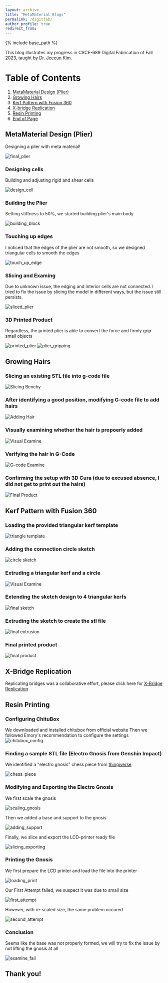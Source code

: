 ```yaml
---
layout: archive
title: "MetaMaterial Blogs"
permalink: /digitfab/
author_profile: true
redirect_from:
---
```


{% include base_path %}


This blog illustrates my progress in CSCE-689 Digital Fabrication of Fall 2023, taught by [Dr. Jeeeun Kim](http://www.jeeeunkim.com/).

# Table of Contents

1. [MetaMaterial Design (Plier)](#metamaterial-design-plier)
2. [Growing Hairs](#growing-hairs)
3. [Kerf Pattern with Fusion 360](#kerf-pattern-with-fusion-360)
4. [X-bridge Replication](#x-bridge-replication)
5. [Resin Printing](#resin-printing)
6. [End of Page](#thank-you)

## MetaMaterial Design (Plier)

Designing a plier with meta material!

![final_plier](<../images/digitfab/final_view.png>)

### Designing cells

Building and adjusting rigid and shear cells

![design_cell](<../images/digitfab/design_cell.png>)

### Building the Plier

Setting stiffness to 50%, we started building plier's main body

![building_block](<../images/digitfab/Building blocks.png>)

### Touching up edges

I noticed that the edges of the plier are not smooth, so we designed triangular cells to smooth the edges

![touch_up_edge](<../images/digitfab/touch_up_edge.png>)

### Slicing and Examing

Due to unknown issue, the edging and interior cells are not connected. I tried to fix the issue by slicing the model in different ways, but the issue still persists.

![sliced_plier](<../images/digitfab/sliced_plier.png>)

### 3D Printed Product

Regardless, the printed plier is able to convert the force and firmly grip small objects

![printed_plier](<../images/digitfab/printed_plier.jpg>)
![plier_gripping](<../images/digitfab/printed_plier_2.jpg>)

## Growing Hairs

### Slicing an existing STL file into g-code file

![Slicing Benchy](<../images/digitfab/hair_1.png>)

### After identifying a good position, modifying G-code file to add hairs

![Adding Hair](<../images/digitfab/hair_2.png>)

### Visually examining whether the hair is propoerly added

![Visual Examine](<../images/digitfab/hair_3.png>)

### Verifying the hair in G-Code

![G-code Examine](<../images/digitfab/hair_4.png>)

### Confirming the setup with 3D Cura (due to excused absence, I did not get to print out the hairs)

![Final Product](<../images/digitfab/hair_5.png>)

## Kerf Pattern with Fusion 360

### Loading the provided triangular kerf template

![triangle template](<../images/digitfab/kerf_1.png>)

### Adding the connection circle sketch

![circle sketch](<../images/digitfab/kerf_2.png>)

### Extruding a triangular kerf and a circle

![Visual Examine](<../images/digitfab/kerf_3.png>)

### Extending the sketch design to 4 triangular kerfs

![final sketch](<../images/digitfab/kerf_4.png>)

### Extruding the sketch to create the stl file

![final extrusion](<../images/digitfab/kerf_5.png>)

### Final printed product

![final product](<../images/digitfab/kerf_6.png>)

## X-Bridge Replication

Replicating bridges was a collaborative effort, please click here for [X-Bridge Replication](https://people.tamu.edu/~yijinfang/csce689/Xbridge.html)

## Resin Printing

### Configuring ChituBox

We downloaded and installed chitubox from official website
Then we followed Emory's recommendation to configure the settings
![chitubox_config](<../images/digitfab/resin_print/chitubox_config.jpg>)

### Finding a sample STL file (Electro Gnosis from Genshin Impact)

We identified a "electro gnosis" chess piece from [thingiverse](https://www.thingiverse.com/thing:5662266)

![chess_piece](<../images/digitfab/resin_print/gnosis_thingiverse.png>)

### Modifying and Exporting the Electro Gnosis

We first scale the gnosis

![scaling_gnosis](<../images/digitfab/resin_print/scaling_gnosis.png>)

Then we added a base and support to the gnosis

![adding_support](<../images/digitfab/resin_print/adding_support.png>)

Finally, we slice and export the LCD-printer ready file

![slicing_exporting](<../images/digitfab/resin_print/slicing_exporting.png>)

### Printing the Gnosis

We first prepare the LCD printer and load the file into the printer

![loading_print](<../images/digitfab/resin_print/loading_print.jpg>)

Our First Attempt failed, we suspect it was due to small size

![first_attempt](<../images/digitfab/resin_print/first_attempt.jpg>)

However, with re-scaled size, the same problem occured

![second_attempt](<../images/digitfab/resin_print/second_attempt.jpg>)

### Conclusion

Seems like the base was not properly formed, we will try to fix the issue by not lifting the gnosis at all

![examine_fail](<../images/digitfab/resin_print/examine_fail.jpg>)

## Thank you!
